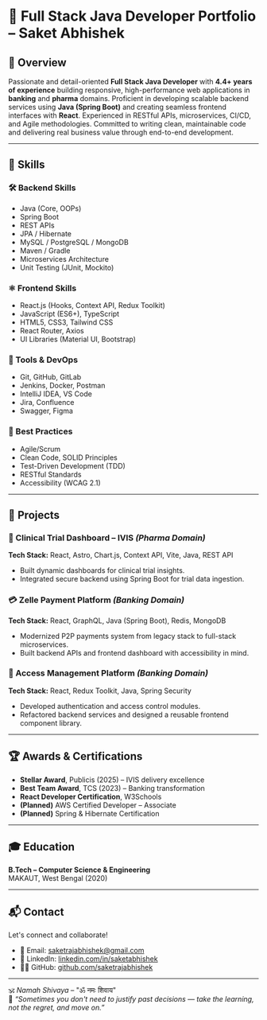 # 💼 Full Stack Java Developer Portfolio – Saket Abhishek

## 🚀 Overview
Passionate and detail-oriented **Full Stack Java Developer** with **4.4+ years of experience** building responsive, high-performance web applications in **banking** and **pharma** domains. Proficient in developing scalable backend services using **Java (Spring Boot)** and creating seamless frontend interfaces with **React**. Experienced in RESTful APIs, microservices, CI/CD, and Agile methodologies. Committed to writing clean, maintainable code and delivering real business value through end-to-end development.

---

## 🧠 Skills

### 🛠 Backend Skills
- Java (Core, OOPs)
- Spring Boot
- REST APIs
- JPA / Hibernate
- MySQL / PostgreSQL / MongoDB
- Maven / Gradle
- Microservices Architecture
- Unit Testing (JUnit, Mockito)

### ⚛️ Frontend Skills
- React.js (Hooks, Context API, Redux Toolkit)
- JavaScript (ES6+), TypeScript
- HTML5, CSS3, Tailwind CSS
- React Router, Axios
- UI Libraries (Material UI, Bootstrap)

### 🔧 Tools & DevOps
- Git, GitHub, GitLab
- Jenkins, Docker, Postman
- IntelliJ IDEA, VS Code
- Jira, Confluence
- Swagger, Figma

### 📐 Best Practices
- Agile/Scrum
- Clean Code, SOLID Principles
- Test-Driven Development (TDD)
- RESTful Standards
- Accessibility (WCAG 2.1)

---

## 📂 Projects

### 🧪 Clinical Trial Dashboard – IVIS *(Pharma Domain)*
**Tech Stack:** React, Astro, Chart.js, Context API, Vite, Java, REST API  
- Built dynamic dashboards for clinical trial insights.
- Integrated secure backend using Spring Boot for trial data ingestion.

### 💳 Zelle Payment Platform *(Banking Domain)*
**Tech Stack:** React, GraphQL, Java (Spring Boot), Redis, MongoDB  
- Modernized P2P payments system from legacy stack to full-stack microservices.
- Built backend APIs and frontend dashboard with accessibility in mind.

### 🔐 Access Management Platform *(Banking Domain)*
**Tech Stack:** React, Redux Toolkit, Java, Spring Security  
- Developed authentication and access control modules.
- Refactored backend services and designed a reusable frontend component library.

---

## 🏆 Awards & Certifications
- **Stellar Award**, Publicis (2025) – IVIS delivery excellence  
- **Best Team Award**, TCS (2023) – Banking transformation  
- **React Developer Certification**, W3Schools  
- **(Planned)** AWS Certified Developer – Associate  
- **(Planned)** Spring & Hibernate Certification

---

## 🎓 Education
**B.Tech – Computer Science & Engineering**  
MAKAUT, West Bengal (2020)

---

## 📬 Contact

Let's connect and collaborate!

- 📧 Email: [saketrajabhishek@gmail.com](mailto:saketrajabhishek@gmail.com)  
- 💼 LinkedIn: [linkedin.com/in/saketabhishek](https://www.linkedin.com/in/saketabhishek/)  
- 🧑‍💻 GitHub: [github.com/saketrajabhishek](https://github.com/saketrajabhishek)

---

🕉️ *Namah Shivaya* – "ॐ नमः शिवाय"  
💬 *“Sometimes you don't need to justify past decisions — take the learning, not the regret, and move on.”*
